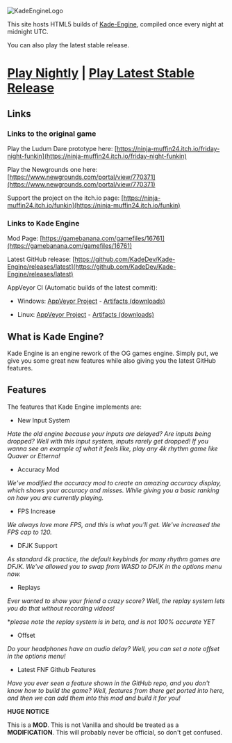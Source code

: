 ![KadeEngineLogo](https://user-images.githubusercontent.com/26305836/110529589-4b4eb600-80ce-11eb-9c44-e899118b0bf0.png)

This site hosts HTML5 builds of [Kade-Engine](https://github.com/KadeDev/Kade-Engine), compiled once every night at midnight UTC.

You can also play the latest stable release.

# [Play Nightly](nightly/) | [Play Latest Stable Release](stable/)

## Links

### Links to the original game

Play the Ludum Dare prototype here: [https://ninja-muffin24.itch.io/friday-night-funkin](https://ninja-muffin24.itch.io/friday-night-funkin)

Play the Newgrounds one here: [https://www.newgrounds.com/portal/view/770371](https://www.newgrounds.com/portal/view/770371)

Support the project on the itch.io page: [https://ninja-muffin24.itch.io/funkin](https://ninja-muffin24.itch.io/funkin)


### Links to Kade Engine
Mod Page: [https://gamebanana.com/gamefiles/16761](https://gamebanana.com/gamefiles/16761)

Latest GitHub release: [https://github.com/KadeDev/Kade-Engine/releases/latest](https://github.com/KadeDev/Kade-Engine/releases/latest)

AppVeyor CI (Automatic builds of the latest commit):
- Windows: [AppVeyor Project](https://ci.appveyor.com/project/KadeDev/kade-engine-windows) - [Artifacts (downloads)](https://ci.appveyor.com/project/KadeDev/kade-engine-windows/build/artifacts)

- Linux: [AppVeyor Project](https://ci.appveyor.com/project/KadeDev/kade-engine-linux) - [Artifacts (downloads)](https://ci.appveyor.com/project/KadeDev/kade-engine-linux/build/artifacts)
	
## What is Kade Engine?

Kade Engine is an engine rework of the OG games engine. Simply put, we give you some great new features while also giving you the latest GitHub features.

## Features

The features that Kade Engine implements are:
- New Input System

*Hate the old engine because your inputs are delayed? Are inputs being dropped? Well with this input system, inputs rarely get dropped! If you wanna see an example of what it feels like, play any 4k rhythm game like Quaver or Etterna!*

- Accuracy Mod

*We've modified the accuracy mod to create an amazing accuracy display, which shows your accuracy and misses. While giving you a basic ranking on how you are currently playing.*

- FPS Increase

*We always love more FPS, and this is what you'll get. We've increased the FPS cap to 120.*

- DFJK Support

*As standard 4k practice, the default keybinds for many rhythm games are DFJK. We've allowed you to swap from WASD to DFJK in the options menu now.*

- Replays

*Ever wanted to show your friend a crazy score? Well, the replay system lets you do that without recording videos!*

**please note the replay system is in beta, and is not 100% accurate YET*

- Offset

*Do your headphones have an audio delay? Well, you can set a note offset in the options menu!*

- Latest FNF Github Features

*Have you ever seen a feature shown in the GitHub repo, and you don't know how to build the game? Well, features from there get ported into here, and then we can add them into this mod and build it for you!*

**HUGE NOTICE**

This is a **MOD**. This is not Vanilla and should be treated as a **MODIFICATION**. This will probably never be official, so don't get confused.
